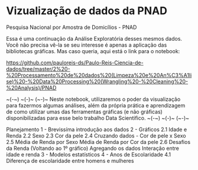 # Vizualização de dados da PNAD
Pesquisa Nacional por Amostra de Domicílios - PNAD


Essa é uma continuação da Análise Exploratória desses mesmos dados. Você não precisa vê-la se seu interesse é apenas a aplicação das bibliotecas gráficas.
Mas caso queria, aqui está o link para o notebook: 

https://github.com/pauloreis-ds/Paulo-Reis-Ciencia-de-dados/tree/master/2%20-%20Processamento%20de%20dados%20(Limpeza%20e%20An%C3%A1lise)%20-%20Data%20Processing%20(Wrangling%20-%20Cleaning%20-%20Analysis)/PNAD


~(*-*~) ~(*-*)~ (~*-*)~
Neste notebook, utilizaremos o poder da visualização para fazermos
algumas análises, além da própria prática e aprendizagem de como
utilizar umas das ferramentas gráficas (e não gráficas) disponibilizadas para 
esse belo trabalho Data Scientifico.
~(*-*~) ~(*-*)~ (~*-*)~    


Planejamento
1 - Brevissíma introdução aos dados
2 - Gráficos
    2.1 Idade e Renda
    2.2 Sexo
    2.3 Cor da pele
    2.4 Cruzando dados - Cor de pele x Sexo
    2.5 Média de Renda por Sexo
        Média de Renda por Cor da pele
    2.6 Desafios da Renda (Voltando ao 1º gráfico)
        Agregando os dados
            Interação entre idade e renda
3 - Modelos estatísticos
4 - Anos de Escolaridade
    4.1 Diferença de escolaridade entre homens e mulheres
